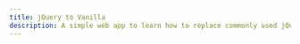 ```yaml
---
title: jQuery to Vanilla
description: A simple web app to learn how to replace commonly used jQuery methods with plain JavaScript.
---
```

